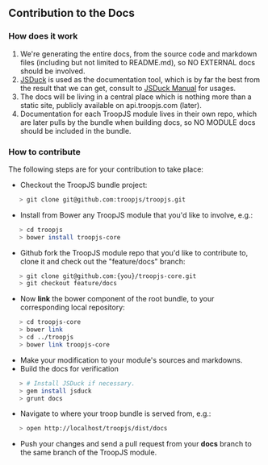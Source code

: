 ## Contribution to the Docs

### How does it work

 1. We're generating the entire docs, from the source code and markdown files (including but not limited to README.md), so NO EXTERNAL docs should be involved.
 2. [JSDuck](https://github.com/senchalabs/jsduck/) is used as the documentation tool, which is by far the best from the result that we can get, consult to [JSDuck Manual](https://github.com/senchalabs/jsduck/wiki/_pages) for usages.
 3. The docs will be living in a central place which is nothing more than a static site, publicly available on api.troopjs.com (later).
 4. Documentation for each TroopJS module lives in their own repo, which are later pulls by the bundle when building docs, so NO MODULE docs should be included in the bundle.

### How to contribute

The following steps are for your contribution to take place:
 * Checkout the TroopJS bundle project:

 ```bash
 	> git clone git@github.com:troopjs/troopjs.git
 ```
 * Install from Bower any TroopJS module that you'd like to involve, e.g.:

 ```bash
 	> cd troopjs
 	> bower install troopjs-core
 ```

 * Github fork the TroopJS module repo that you'd like to contribute to,
 clone it and check out the "feature/docs" branch:

 ```bash
 	> git clone git@github.com:{you}/troopjs-core.git
 	> git checkout feature/docs
 ```

 * Now **link** the bower component of the root bundle, to your corresponding local repository:
 ```bash
 	> cd troopjs-core
 	> bower link
 	> cd ../troopjs
 	> bower link troopjs-core
 ```
 * Make your modification to your module's sources and markdowns.
 * Build the docs for verification

 ```bash
 	> # Install JSDuck if necessary.
 	> gem install jsduck
 	> grunt docs
 ```

 * Navigate to where your troop bundle is served from, e.g.:

 ```bash
 	> open http://localhost/troopjs/dist/docs
 ```
 
 * Push your changes and send a pull request from your **docs** branch to the same branch of the TroopJS module.
